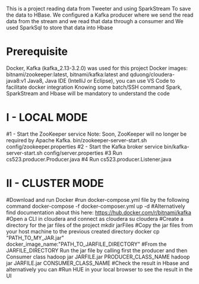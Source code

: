 This is a project reading data from Tweeter and using SparkStream
To save the data to HBase. 
We configured a Kafka producer where we send the read data from the stream
and we read that data through a consumer and We used SparkSql to store that data into Hbase

# Prerequisite
Docker, Kafka (kafka_2.13-3.2.0) was used for this project
Docker images: bitnami/zookeeper:latest, bitnami/kafka:latest and qduong/cloudera-java8:v1
Java8, Java IDE (IntelliJ or Eclipse), you can use VS Code to facilitate docker integration
Knowing some batch/SSH command
Spark, SparkStream and Hbase will be mandatory to understand the code

# I - LOCAL MODE
#1 - Start the ZooKeeper service
Note: Soon, ZooKeeper will no longer be required by Apache Kafka.
bin/zookeeper-server-start.sh config/zookeeper.properties
#2 - Start the Kafka broker service
bin/kafka-server-start.sh config/server.properties
#3 Run cs523.producer.Producer.java
#4 Run cs523.producer.Listener.java

# II - CLUSTER MODE
#Download and run Docker
#run docker-compose.yml file by the following command
docker-compose -f docker-composer.yml up -d
#Alternatively find documentation about this here: https://hub.docker.com/r/bitnami/kafka
#Open a CLI in cloudera and connect as cloudera
su cloudera
#Create a directory for the jar files of the project
mkdir jarFiles
#Copy the jar files from your host machine to the previous created directory
docker cp "PATH_TO_MY_JAR.jar" docker_image_name:"PATH_TO_JARFILE_DIRECTORY"
#From the JARFILE_DIRECTORY Run the jar file by calling first the producer and then Consumer class
hadoop jar JARFILE.jar PRODUCER_CLASS_NAME
hadoop jar JARFILE.jar CONSUMER_CLASS_NAME
#Check the result in Hbase and alternatively you can 
#Run HUE in your local browser to see the result in the UI